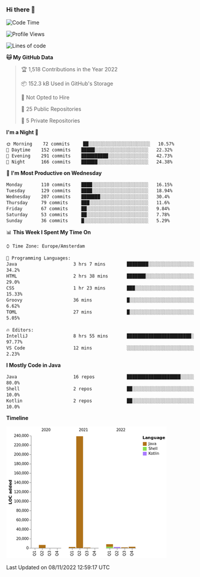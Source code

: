 ### Hi there 👋


<!--START_SECTION:waka-->
![Code Time](http://img.shields.io/badge/Code%20Time-2%2C592%20hrs%2017%20mins-blue)

![Profile Views](http://img.shields.io/badge/Profile%20Views-0-blue)

![Lines of code](https://img.shields.io/badge/From%20Hello%20World%20I%27ve%20Written-263%20Thousand%20lines%20of%20code-blue)

**🐱 My GitHub Data** 

> 🏆 1,518 Contributions in the Year 2022
 > 
> 📦 152.3 kB Used in GitHub's Storage 
 > 
> 🚫 Not Opted to Hire
 > 
> 📜 25 Public Repositories 
 > 
> 🔑 5 Private Repositories  
 > 
**I'm a Night 🦉** 

```text
🌞 Morning    72 commits     ██░░░░░░░░░░░░░░░░░░░░░░░   10.57% 
🌆 Daytime    152 commits    █████░░░░░░░░░░░░░░░░░░░░   22.32% 
🌃 Evening    291 commits    ██████████░░░░░░░░░░░░░░░   42.73% 
🌙 Night      166 commits    ██████░░░░░░░░░░░░░░░░░░░   24.38%

```
📅 **I'm Most Productive on Wednesday** 

```text
Monday       110 commits    ████░░░░░░░░░░░░░░░░░░░░░   16.15% 
Tuesday      129 commits    ████░░░░░░░░░░░░░░░░░░░░░   18.94% 
Wednesday    207 commits    ███████░░░░░░░░░░░░░░░░░░   30.4% 
Thursday     79 commits     ███░░░░░░░░░░░░░░░░░░░░░░   11.6% 
Friday       67 commits     ██░░░░░░░░░░░░░░░░░░░░░░░   9.84% 
Saturday     53 commits     ██░░░░░░░░░░░░░░░░░░░░░░░   7.78% 
Sunday       36 commits     █░░░░░░░░░░░░░░░░░░░░░░░░   5.29%

```


📊 **This Week I Spent My Time On** 

```text
⌚︎ Time Zone: Europe/Amsterdam

💬 Programming Languages: 
Java                     3 hrs 7 mins        ████████░░░░░░░░░░░░░░░░░   34.2% 
HTML                     2 hrs 38 mins       ███████░░░░░░░░░░░░░░░░░░   29.0% 
CSS                      1 hr 23 mins        ███░░░░░░░░░░░░░░░░░░░░░░   15.33% 
Groovy                   36 mins             █░░░░░░░░░░░░░░░░░░░░░░░░   6.62% 
TOML                     27 mins             █░░░░░░░░░░░░░░░░░░░░░░░░   5.05%

🔥 Editors: 
IntelliJ                 8 hrs 55 mins       ████████████████████████░   97.77% 
VS Code                  12 mins             ░░░░░░░░░░░░░░░░░░░░░░░░░   2.23%

```

**I Mostly Code in Java** 

```text
Java                     16 repos            ████████████████████░░░░░   80.0% 
Shell                    2 repos             ██░░░░░░░░░░░░░░░░░░░░░░░   10.0% 
Kotlin                   2 repos             ██░░░░░░░░░░░░░░░░░░░░░░░   10.0%

```


**Timeline**

![Chart not found](https://raw.githubusercontent.com/powercasgamer/powercasgamer/master/charts/bar_graph.png) 


 Last Updated on 08/11/2022 12:59:17 UTC
<!--END_SECTION:waka-->
